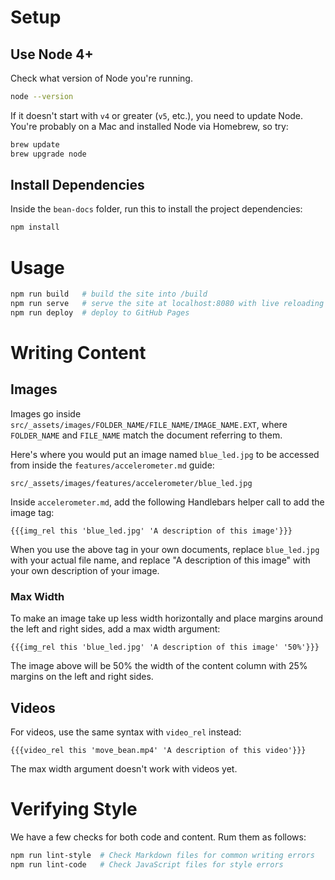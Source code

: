 # Setup

## Use Node 4+

Check what version of Node you're running.

```sh
node --version
```

If it doesn't start with `v4` or greater (`v5`, etc.), you need to update Node. You're probably on a Mac and installed Node via Homebrew, so try:

```sh
brew update
brew upgrade node
```

## Install Dependencies

Inside the `bean-docs` folder, run this to install the project dependencies:

```sh
npm install
```

# Usage

```sh
npm run build   # build the site into /build
npm run serve   # serve the site at localhost:8080 with live reloading
npm run deploy  # deploy to GitHub Pages
```

# Writing Content

## Images

Images go inside `src/_assets/images/FOLDER_NAME/FILE_NAME/IMAGE_NAME.EXT`, where `FOLDER_NAME` and `FILE_NAME` match the document referring to them.

Here's where you would put an image named `blue_led.jpg` to be accessed from inside the `features/accelerometer.md` guide:

```
src/_assets/images/features/accelerometer/blue_led.jpg
```

Inside `accelerometer.md`, add the following Handlebars helper call to add the image tag:

```
{{{img_rel this 'blue_led.jpg' 'A description of this image'}}}
```

When you use the above tag in your own documents, replace `blue_led.jpg` with your actual file name, and replace "A description of this image" with your own description of your image.

### Max Width

To make an image take up less width horizontally and place margins around the left and right sides, add a max width argument:

```
{{{img_rel this 'blue_led.jpg' 'A description of this image' '50%'}}}
```

The image above will be 50% the width of the content column with 25% margins on the left and right sides.

## Videos

For videos, use the same syntax with `video_rel` instead:

```
{{{video_rel this 'move_bean.mp4' 'A description of this video'}}}
```

The max width argument doesn't work with videos yet.

# Verifying Style

We have a few checks for both code and content. Rum them as follows:

```bash
npm run lint-style  # Check Markdown files for common writing errors
npm run lint-code   # Check JavaScript files for style errors
```
